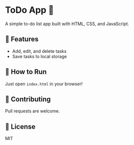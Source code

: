 # ToDo App 📝

A simple to-do list app built with HTML, CSS, and JavaScript.

## 🚀 Features
- Add, edit, and delete tasks
- Save tasks to local storage

## 🔧 How to Run
Just open `index.html` in your browser!

## 🙌 Contributing
Pull requests are welcome.

## 📄 License
MIT
